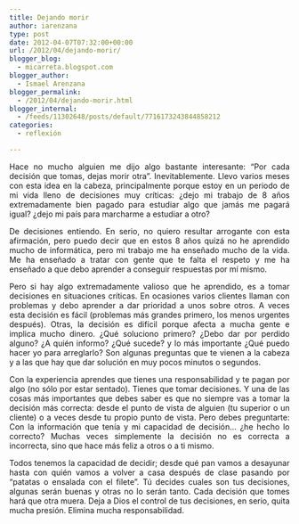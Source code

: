 ```yaml
---
title: Dejando morir
author: iarenzana
type: post
date: 2012-04-07T07:32:00+00:00
url: /2012/04/dejando-morir/
blogger_blog:
  - micarreta.blogspot.com
blogger_author:
  - Ismael Arenzana
blogger_permalink:
  - /2012/04/dejando-morir.html
blogger_internal:
  - /feeds/11302648/posts/default/7716173243844858212
categories:
  - reflexión

---
```

<p style="text-align: justify;">
  Hace no mucho alguien me dijo algo bastante interesante: &#8220;Por cada decisión que tomas, dejas morir otra&#8221;. Inevitablemente. Llevo varios meses con esta idea en la cabeza, principalmente porque estoy en un periodo de mi vida lleno de decisiones muy críticas: ¿dejo mi trabajo de 8 años extremadamente bien pagado para estudiar algo que jamás me pagará igual? ¿dejo mi país para marcharme a estudiar a otro?
</p>

<p style="text-align: justify;">
  De decisiones entiendo. En serio, no quiero resultar arrogante con esta afirmación, pero puedo decir que en estos 8 años quizá no he aprendido mucho de informática, pero mi trabajo me ha enseñado mucho de la vida. Me ha enseñado a tratar con gente que te falta el respeto y me ha enseñado a que debo aprender a conseguir respuestas por mí mismo.
</p>

<p style="text-align: justify;">
  Pero si hay algo extremadamente valioso que he aprendido, es a tomar decisiones en situaciones críticas. En ocasiones varios clientes llaman con problemas y debo aprender a dar prioridad a unos sobre otros. A veces esta decisión es fácil (problemas más grandes primero, los menos urgentes después). Otras, la decisión es difícil porque afecta a mucha gente e implica mucho dinero. ¿Qué soluciono primero? ¿Debo dar por perdido alguno? ¿A quién informo? ¿Qué sucede? y lo más importante ¿Qué puedo hacer yo para arreglarlo? Son algunas preguntas que te vienen a la cabeza y a las que hay que dar solución en muy pocos minutos o segundos.
</p>

<p style="text-align: justify;">
  Con la experiencia aprendes que tienes una responsabilidad y te pagan por algo (no sólo por estar sentado). Tienes que tomar decisiones. Y una de las cosas más importantes que debes saber es que no siempre vas a tomar la decisión más correcta: desde el punto de vista de alguien (tu superior o un cliente) o a veces desde tu propio punto de vista. Pero debes preguntarte: Con la información que tenía y mi capacidad de decisión… ¿he hecho lo correcto? Muchas veces simplemente la decisión no es correcta a incorrecta, sino que hace más feliz a otros o a ti mismo.
</p>

<p style="text-align: justify;">
  Todos tenemos la capacidad de decidir; desde qué pan vamos a desayunar hasta con quién vamos a volver a casa después de clase pasando por &#8220;patatas o ensalada con el filete&#8221;. Tú decides cuales son tus decisiones, algunas serán buenas y otras no lo serán tanto. Cada decisión que tomes hará que otra muera. Deja a Dios el control de tus decisiones, en serio, quita mucha presión. Elimina mucha responsabilidad.
</p>